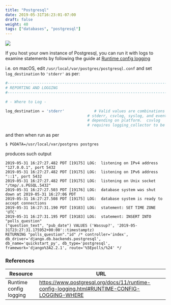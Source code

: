 ```yaml
---
title: "Postgresql"
date: 2019-05-31T16:23:01-07:00
draft: false
weight: 40
tags: ["databases", "postgresql"]
---
```


![](/images/postgresql-logo.png)

If you host your own instance of Postgresql, you can run it with logs to examine statements by following the guide at
[Runtime config logging](https://www.postgresql.org/docs/11/runtime-config-logging.html#RUNTIME-CONFIG-LOGGING-WHERE)

i.e. on macOS, edit `/usr/local/var/postgres/postgresql.conf` and set `log_destination` to `'stderr'` as per:
```python
#------------------------------------------------------------------------------
# REPORTING AND LOGGING
#------------------------------------------------------------------------------

# - Where to Log -

log_destination = 'stderr'             # Valid values are combinations of
                                    # stderr, csvlog, syslog, and eventlog,
                                    # depending on platform.  csvlog
                                    # requires logging_collector to be on.
```

and then when run as per
```shell
$ PGDATA=/usr/local/var/postgres postgres
```

produces such output
```shell
2019-05-31 16:27:27.482 PDT [19175] LOG:  listening on IPv4 address "127.0.0.1", port 5432
2019-05-31 16:27:27.482 PDT [19175] LOG:  listening on IPv6 address "::1", port 5432
2019-05-31 16:27:27.482 PDT [19175] LOG:  listening on Unix socket "/tmp/.s.PGSQL.5432"
2019-05-31 16:27:27.503 PDT [19176] LOG:  database system was shut down at 2019-05-31 16:27:06 PDT
2019-05-31 16:27:27.508 PDT [19175] LOG:  database system is ready to accept connections
2019-05-31 16:27:31.190 PDT [19183] LOG:  statement: SET TIME ZONE 'UTC'
2019-05-31 16:27:31.195 PDT [19183] LOG:  statement: INSERT INTO "polls_question"
("question_text", "pub_date") VALUES ('Wassup?', '2019-05-31T23:27:31.175952+00:00'::timestamptz)
RETURNING "polls_question"."id" /* controller='index', db_driver='django.db.backends.postgresql',
db_name='quickstart_py', db_type='postgresql', framework='django%3A2.2.1', route='%5Epolls/%24' */
```

### References

Resource|URL
---|---
Runtime config logging|https://www.postgresql.org/docs/11/runtime-config-logging.html#RUNTIME-CONFIG-LOGGING-WHERE
